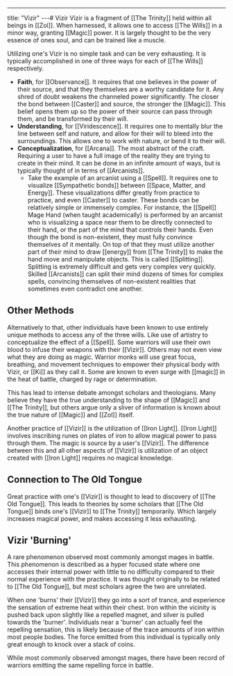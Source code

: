 ---
title: "Vizir"
---# Vizir
Vizir is a fragment of [[The Trinity]] held within all beings in [[Zol]]. When harnessed, it allows one to access [[The Wills]] in a minor way, granting [[Magic]] power. It is largely thought to be the very essence of ones soul, and can be trained like a muscle.

Utilizing one's Vizir is no simple task and can be very exhausting. It is typically accomplished in one of three ways for each of [[The Wills]] respectively.
- **Faith**, for [[Observance]]. It requires that one believes in the power of their source, and that they themselves are a worthy candidate for it. Any shred of doubt weakens the channeled power significantly. The closer the bond between [[Caster]] and source, the stronger the [[Magic]]. This belief opens them up so the power of their source can pass through them, and be transformed by their will.
- **Understanding**, for [[Viridescence]]. It requires one to mentally blur the line between self and nature, and allow for their will to bleed into the surroundings. This allows one to work with nature, or bend it to their will.
- **Conceptualization**, for [[Arcana]]. The most abstract of the craft. Requiring a user to have a full image of the reality they are trying to create in their mind. It can be done in an infinite amount of ways, but is typically thought of in terms of [[Arcanists]]. 
	- Take the example of an arcanist using a [[Spell]]. It requires one to visualize [[Sympathetic bonds]] between [[Space, Matter, and Energy]]. These visualizations differ greatly from practice to practice, and even [[Caster]] to caster. These bonds can be relatively simple or immensely complex. For instance, the [[Spell]] Mage Hand (when taught academically) is performed by an arcanist who is visualizing a space near them to be directly connected to their hand, or the part of the mind that controls their hands. Even though the bond is non-existent, they must fully convince themselves of it mentally. On top of that they must utilize another part of their mind to draw [[energy]] from [[The Trinity]] to make the hand move and manipulate objects. This is called [[Splitting]]. Splitting is extremely difficult and gets very complex very quickly. Skilled [[Arcanists]] can split their mind dozens of times for complex spells, convincing themselves of non-existent realities that sometimes even contradict one another.

## Other Methods
Alternatively to that, other individuals have been known to use entirely unique methods to access any of the three wills. Like use of artistry to conceptualize the effect of a [[Spell]]. Some warriors will use their own blood to infuse their weapons with their [[Vizir]]. Others may not even view what they are doing as magic. Warrior monks will use great focus, breathing, and movement techniques to empower their physical body with Vizir, or [[Ki]] as they call it. Some are known to even surge with [[magic]] in the heat of battle, charged by rage or determination.

This has lead to intense debate amongst scholars and theologians. Many believe they have the true understanding to the shape of [[Magic]] and [[The Trinity]], but others argue only a sliver of information is known about the true nature of [[Magic]] and [[Zol]] itself.

Another practice of [[Vizir]] is the utilization of [[Iron Light]]. [[Iron Light]] involves inscribing runes on plates of iron to allow magical power to pass through them. The magic is source by a user's [[Vizir]]. The difference between this and all other aspects of [[Vizir]] is utilization of an object created with [[Iron Light]] requires no magical knowledge.

## Connection to The Old Tongue
Great practice with one's [[Vizir]] is thought to lead to discovery of [[The Old Tongue]]. This leads to theories by some scholars that [[The Old Tongue]] binds one's [[Vizir]] to [[The Trinity]] temporarily. Which largely increases magical power, and makes accessing it less exhausting.

## Vizir 'Burning'
A rare phenomenon observed most commonly amongst mages in battle. This phenomenon is described as a hyper focused state where one accesses their internal power with little to no difficulty compared to their normal experience with the practice. It was thought originally to be related to [[The Old Tongue]], but most scholars agree the two are unrelated.

When one 'burns' their [[Vizir]] they go into a sort of trance, and experience the sensation of extreme heat within their chest. Iron within the vicinity is pushed back upon slightly like a repelled magnet, and silver is pulled towards the 'burner'. Individuals near a 'burner' can actually feel the repelling sensation, this is likely because of the trace amounts of iron within most people bodies. The force emitted from this individual is typically only great enough to knock over a stack of coins.

While most commonly observed amongst mages, there have been record of warriors emitting the same repelling force in battle.